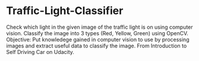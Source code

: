 # Traffic-Light-Classifier
Check which light in the given image of the traffic light is on using computer vision.
Classify the image into 3 types (Red, Yellow, Green) using OpenCV.
Objective: Put knowledege gained in computer vision to use by processing images and extract useful data to classify the image.
From Introduction to Self Driving Car on Udacity.
